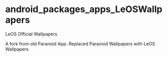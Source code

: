 # android_packages_apps_LeOSWallpapers
LeOS Official Wallpapers

A fork from old Paranoid App. Replaced Paranoid Wallpapers with LeOS Wallpapers
